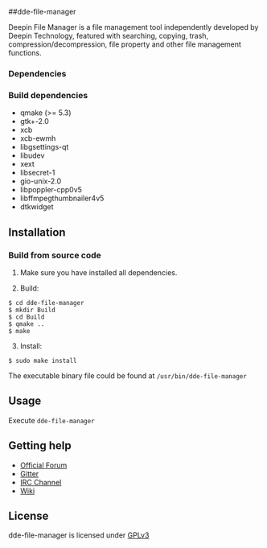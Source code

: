 ##dde-file-manager 

Deepin File Manager is a file management tool independently  developed by Deepin Technology, featured with searching, copying, trash, compression/decompression, file property and other file management functions.

### Dependencies

### Build dependencies

* qmake (>= 5.3)
* gtk+-2.0 
* xcb 
* xcb-ewmh 
* libgsettings-qt 
* libudev 
* xext 
* libsecret-1 
* gio-unix-2.0
* libpoppler-cpp0v5
* libffmpegthumbnailer4v5
* dtkwidget


## Installation

### Build from source code

1. Make sure you have installed all dependencies.

2. Build: 
```
$ cd dde-file-manager
$ mkdir Build
$ cd Build
$ qmake ..
$ make
```

3. Install:
```
$ sudo make install
```

The executable binary file could be found at `/usr/bin/dde-file-manager` 

## Usage

Execute `dde-file-manager`

## Getting help
* [Official Forum](https://bbs.deepin.org/)
* [Gitter](https://gitter.im/orgs/linuxdeepin/rooms)
* [IRC Channel](https://webchat.freenode.net/?channels=deepin)
* [Wiki](http://wiki.deepin.org/)

## License

dde-file-manager is licensed under [GPLv3](LICENSE)
